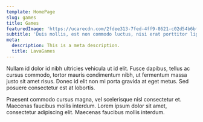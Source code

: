 ```yaml
---
template: HomePage
slug: games
title: Games
featuredImage: 'https://ucarecdn.com/2fdee313-7fed-4ff9-8621-c02d54b6bf8c/'
subtitle: 'Duis mollis, est non commodo luctus, nisi erat porttitor ligula.'
meta:
  description: This is a meta description.
  title: LavaGames
---
```


Nullam id dolor id nibh ultricies vehicula ut id elit. Fusce dapibus, tellus ac cursus commodo, tortor mauris condimentum nibh, ut fermentum massa justo sit amet risus. Donec id elit non mi porta gravida at eget metus. Sed posuere consectetur est at lobortis.

Praesent commodo cursus magna, vel scelerisque nisl consectetur et. Maecenas faucibus mollis interdum. Lorem ipsum dolor sit amet, consectetur adipiscing elit. Maecenas faucibus mollis interdum.
